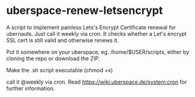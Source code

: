 # uberspace-renew-letsencrypt
A script to implement painless Lets's Encrypt Certificate renewal for ubernauts. Just call it  weekly via cron.
It checks whether a Let's encrypt SSL cert is still valid and otherwise renews it.

Put it somewhere on your uberspace, eg. /home/$USER/scripts, either by cloning the repo or download the ZIP.

Make the .sh script executable (chmod +x)

call it @weekly via cron.
Read https://wiki.uberspace.de/system:cron for further information.

